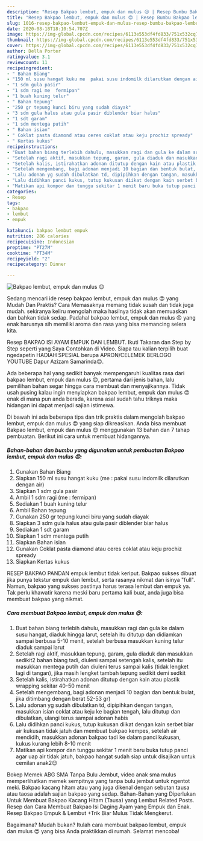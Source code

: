 ```yaml
---
description: "Resep Bakpao lembut, empuk dan mulus 😍 | Resep Bumbu Bakpao lembut, empuk dan mulus 😍 Yang Enak Dan Lezat"
title: "Resep Bakpao lembut, empuk dan mulus 😍 | Resep Bumbu Bakpao lembut, empuk dan mulus 😍 Yang Enak Dan Lezat"
slug: 1016-resep-bakpao-lembut-empuk-dan-mulus-resep-bumbu-bakpao-lembut-empuk-dan-mulus-yang-enak-dan-lezat
date: 2020-08-18T18:10:54.707Z
image: https://img-global.cpcdn.com/recipes/6113e553df4fd833/751x532cq70/bakpao-lembut-empuk-dan-mulus-😍-foto-resep-utama.jpg
thumbnail: https://img-global.cpcdn.com/recipes/6113e553df4fd833/751x532cq70/bakpao-lembut-empuk-dan-mulus-😍-foto-resep-utama.jpg
cover: https://img-global.cpcdn.com/recipes/6113e553df4fd833/751x532cq70/bakpao-lembut-empuk-dan-mulus-😍-foto-resep-utama.jpg
author: Della Porter
ratingvalue: 3.1
reviewcount: 11
recipeingredient:
- " Bahan Biang"
- "150 ml susu hangat kuku me  pakai susu indomilk dilarutkan dengan air"
- "1 sdm gula pasir"
- "1 sdm ragi me  fermipan"
- "1 buah kuning telur"
- " Bahan tepung"
- "250 gr tepung kunci biru yang sudah diayak"
- "3 sdm gula halus atau gula pasir diblender biar halus"
- "1 sdt garam"
- "1 sdm mentega putih"
- " Bahan isian"
- " Coklat pasta diamond atau ceres coklat atau keju prochiz spready"
- " Kertas kukus"
recipeinstructions:
- "Buat bahan biang terlebih dahulu, masukkan ragi dan gula ke dalam susu hangat, diaduk hingga larut, setelah itu ditutup dan didiamkan sampai berbusa 5-10 menit, setelah berbusa masukkan kuning telur diaduk sampai larut"
- "Setelah ragi aktif, masukkan tepung, garam, gula diaduk dan masukkan sedikit2 bahan biang tadi, diuleni sampai setengah kalis, setelah itu masukkan mentega putih dan diuleni terus sampai kalis (tidak lengket lagi di tangan), jika masih lengket tambah tepung sedikit demi sedkit"
- "Setelah kalis, istirahatkan adonan ditutup dengan kain atau plastik wrapping sekitar 40-50 menit"
- "Setelah mengembang, bagi adonan menjadi 10 bagian dan bentuk bulat, jika ditimbang dengan berat 52-53 gr)"
- "Lalu adonan yg sudah dibulatkan td, dipipihkan dengan tangan, masukkan isian coklat atau keju ke bagian tengah, lalu ditutup dan dibulatkan, ulangi terus sampai adonan habis"
- "Lalu didihkan panci kukus, tutup kukusan diikat dengan kain serbet biar air kukusan tidak jatuh dan membuat bakpao kempes, setelah air mendidih, masukkan adonan bakpao tadi ke dalam panci kukusan, kukus kurang lebih 8-10 menit"
- "Matikan api kompor dan tunggu sekitar 1 menit baru buka tutup panci agar uap air tidak jatuh, bakpao hangat sudah siap untuk disajikan untuk cemilan anak2😍"
categories:
- Resep
tags:
- bakpao
- lembut
- empuk

katakunci: bakpao lembut empuk 
nutrition: 286 calories
recipecuisine: Indonesian
preptime: "PT27M"
cooktime: "PT34M"
recipeyield: "2"
recipecategory: Dinner

---
```



![Bakpao lembut, empuk dan mulus 😍](https://img-global.cpcdn.com/recipes/6113e553df4fd833/751x532cq70/bakpao-lembut-empuk-dan-mulus-😍-foto-resep-utama.jpg)

Sedang mencari ide resep bakpao lembut, empuk dan mulus 😍 yang Mudah Dan Praktis? Cara Memasaknya memang tidak susah dan tidak juga mudah. sekiranya keliru mengolah maka hasilnya tidak akan memuaskan dan bahkan tidak sedap. Padahal bakpao lembut, empuk dan mulus 😍 yang enak harusnya sih memiliki aroma dan rasa yang bisa memancing selera kita.

Resep BAKPAO ISI AYAM EMPUK DAN LEMBUT. Ikuti Takaran dan Step by Step seperti yang Saya Contohkan di Video. Siapa tau kalian terpilih buat ngedapetin HADIAH SPESIAL berupa APRON/CELEMEK BERLOGO YOUTUBE Dapur Azizam Samarinda😍.

Ada beberapa hal yang sedikit banyak mempengaruhi kualitas rasa dari bakpao lembut, empuk dan mulus 😍, pertama dari jenis bahan, lalu pemilihan bahan segar hingga cara membuat dan menyajikannya. Tidak usah pusing kalau ingin menyiapkan bakpao lembut, empuk dan mulus 😍 enak di mana pun anda berada, karena asal sudah tahu triknya maka hidangan ini dapat menjadi sajian istimewa.


Di bawah ini ada beberapa tips dan trik praktis dalam mengolah bakpao lembut, empuk dan mulus 😍 yang siap dikreasikan. Anda bisa membuat Bakpao lembut, empuk dan mulus 😍 menggunakan 13 bahan dan 7 tahap pembuatan. Berikut ini cara untuk membuat hidangannya.

<!--inarticleads1-->

##### Bahan-bahan dan bumbu yang digunakan untuk pembuatan Bakpao lembut, empuk dan mulus 😍:

1. Gunakan  Bahan Biang
1. Siapkan 150 ml susu hangat kuku (me : pakai susu indomilk dilarutkan dengan air)
1. Siapkan 1 sdm gula pasir
1. Ambil 1 sdm ragi (me : fermipan)
1. Sediakan 1 buah kuning telur
1. Ambil  Bahan tepung
1. Gunakan 250 gr tepung kunci biru yang sudah diayak
1. Siapkan 3 sdm gula halus atau gula pasir diblender biar halus
1. Sediakan 1 sdt garam
1. Siapkan 1 sdm mentega putih
1. Siapkan  Bahan isian
1. Gunakan  Coklat pasta diamond atau ceres coklat atau keju prochiz spready
1. Siapkan  Kertas kukus


RESEP BAKPAO PANDAN empuk lembut tidak keriput. Bakpao sukses dibuat jika punya tekstur empuk dan lembut, serta rasanya nikmat dan isinya &#34;full&#34;. Namun, bakpao yang sukses pastinya harus terasa lembut dan empuk ya. Tak perlu khawatir karena meski baru pertama kali buat, anda juga bisa membuat bakpao yang nikmat. 

<!--inarticleads2-->

##### Cara membuat Bakpao lembut, empuk dan mulus 😍:

1. Buat bahan biang terlebih dahulu, masukkan ragi dan gula ke dalam susu hangat, diaduk hingga larut, setelah itu ditutup dan didiamkan sampai berbusa 5-10 menit, setelah berbusa masukkan kuning telur diaduk sampai larut
1. Setelah ragi aktif, masukkan tepung, garam, gula diaduk dan masukkan sedikit2 bahan biang tadi, diuleni sampai setengah kalis, setelah itu masukkan mentega putih dan diuleni terus sampai kalis (tidak lengket lagi di tangan), jika masih lengket tambah tepung sedikit demi sedkit
1. Setelah kalis, istirahatkan adonan ditutup dengan kain atau plastik wrapping sekitar 40-50 menit
1. Setelah mengembang, bagi adonan menjadi 10 bagian dan bentuk bulat, jika ditimbang dengan berat 52-53 gr)
1. Lalu adonan yg sudah dibulatkan td, dipipihkan dengan tangan, masukkan isian coklat atau keju ke bagian tengah, lalu ditutup dan dibulatkan, ulangi terus sampai adonan habis
1. Lalu didihkan panci kukus, tutup kukusan diikat dengan kain serbet biar air kukusan tidak jatuh dan membuat bakpao kempes, setelah air mendidih, masukkan adonan bakpao tadi ke dalam panci kukusan, kukus kurang lebih 8-10 menit
1. Matikan api kompor dan tunggu sekitar 1 menit baru buka tutup panci agar uap air tidak jatuh, bakpao hangat sudah siap untuk disajikan untuk cemilan anak2😍


Bokep Memek ABG SMA Tanpa Bulu Jembut, video anak sma mulus memperlihatkan memek sempitnya yang tanpa bulu jembut untuk ngentot meki. Bakpao kacang hitam atau yang juga dikenal dengan sebutan tausa atau taosa adalah sajian bakpao yang sedap. Bahan-Bahan yang Diperlukan Untuk Membuat Bakpao Kacang Hitam (Tausa) yang Lembut Related Posts. Resep dan Cara Membuat Bakpao Isi Daging Ayam yang Empuk dan Enak. Resep Bakpao Empuk &amp; Lembut +Trik Biar Mulus Tidak Mengkerut. 

Bagaimana? Mudah bukan? Itulah cara membuat bakpao lembut, empuk dan mulus 😍 yang bisa Anda praktikkan di rumah. Selamat mencoba!
